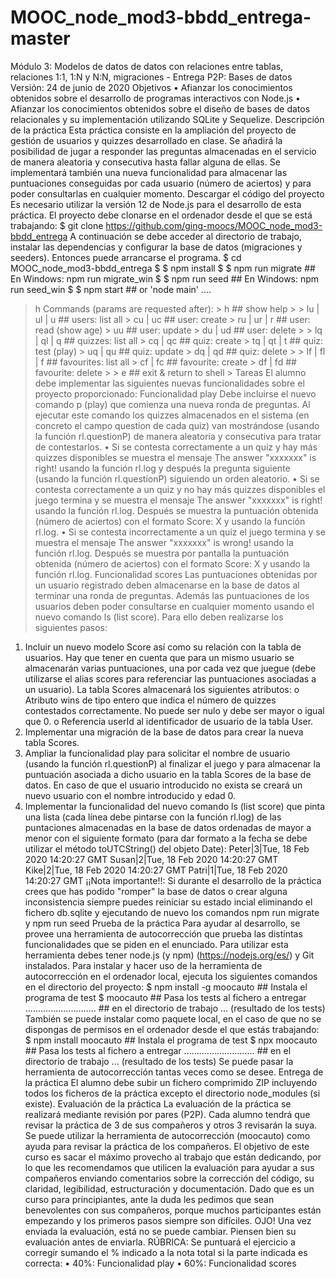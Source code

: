 # MOOC_node_mod3-bbdd_entrega-master

Módulo 3: Modelos de datos de datos con relaciones entre tablas, relaciones 1:1, 1:N y N:N, migraciones - Entrega P2P: Bases de datos
Versión: 24 de junio de 2020
Objetivos
•	Afianzar los conocimientos obtenidos sobre el desarrollo de programas interactivos con Node.js
•	Afianzar los conocimientos obtenidos sobre el diseño de bases de datos relacionales y su implementación utilizando SQLite y Sequelize.
Descripción de la práctica
Esta práctica consiste en la ampliación del proyecto de gestión de usuarios y quizzes desarrollado en clase. Se añadirá la posibilidad de jugar a responder las preguntas almacenadas en el servicio de manera aleatoria y consecutiva hasta fallar alguna de ellas. Se implementará también una nueva funcionalidad para almacenar las puntuaciones conseguidas por cada usuario (número de aciertos) y para poder consultarlas en cualquier momento.
Descargar el código del proyecto
Es necesario utilizar la versión 12 de Node.js para el desarrollo de esta práctica. El proyecto debe clonarse en el ordenador desde el que se está trabajando:
$ git clone https://github.com/ging-moocs/MOOC_node_mod3-bbdd_entrega
A continuación se debe acceder al directorio de trabajo, instalar las dependencias y configurar la base de datos (migraciones y seeders). Entonces puede arrancarse el programa.
$ cd MOOC_node_mod3-bbdd_entrega
$
$ npm install
$
$ npm run migrate   ## En Windows: npm run migrate_win
$
$ npm run seed      ## En Windows: npm run seed_win
$
$ npm start     ##  or 'node main'
....
> h
  Commands (params are requested after):
    > h              ## show help
    >
    > lu | ul | u    ## users: list all
    > cu | uc        ## user: create
    > ru | ur | r    ## user: read (show age)
    > uu             ## user: update
    > du | ud        ## user: delete
    >
    > lq | ql | q    ## quizzes: list all
    > cq | qc        ## quiz: create
    > tq | qt | t    ## quiz: test (play)
    > uq | qu        ## quiz: update
    > dq | qd        ## quiz: delete
    >
    > lf | fl | f    ## favourites: list all
    > cf | fc        ## favourite: create
    > df | fd        ## favourite: delete
    >
    > e              ## exit & return to shell
    > 
Tareas
El alumno debe implementar las siguientes nuevas funcionalidades sobre el proyecto proporcionado:
Funcionalidad play
Debe incluirse el nuevo comando p (play) que comienza una nueva ronda de preguntas. Al ejecutar este comando los quizzes almacenados en el sistema (en concreto el campo question de cada quiz) van mostrándose (usando la función rl.questionP) de manera aleatoria y consecutiva para tratar de contestarlos.
•	Si se contesta correctamente a un quiz y hay más quizzes disponibles se muestra el mensaje The answer "xxxxxxx" is right! usando la función rl.log y después la pregunta siguiente (usando la función rl.questionP) siguiendo un orden aleatorio.
•	Si se contesta correctamente a un quiz y no hay más quizzes disponibles el juego termina y se muestra el mensaje The answer "xxxxxxx" is right! usando la función rl.log. Después se muestra la puntuación obtenida (número de aciertos) con el formato Score: X y usando la función rl.log.
•	Si se contesta incorrectamente a un quiz el juego termina y se muestra el mensaje The answer "xxxxxxx" is wrong! usando la función rl.log. Después se muestra por pantalla la puntuación obtenida (número de aciertos) con el formato Score: X y usando la función rl.log.
Funcionalidad scores
Las puntuaciones obtenidas por un usuario registrado deben almacenarse en la base de datos al terminar una ronda de preguntas. Además las puntuaciones de los usuarios deben poder consultarse en cualquier momento usando el nuevo comando ls (list score). Para ello deben realizarse los siguientes pasos:
1.	Incluir un nuevo modelo Score así como su relación con la tabla de usuarios. Hay que tener en cuenta que para un mismo usuario se almacenarán varias puntuaciones, una por cada vez que juegue (debe utilizarse el alias scores para referenciar las puntuaciones asociadas a un usuario). La tabla Scores almacenará los siguientes atributos:
o	Atributo wins de tipo entero que indica el número de quizzes contestados correctamente. No puede ser nulo y debe ser mayor o igual que 0.
o	Referencia userId al identificador de usuario de la tabla User.
2.	Implementar una migración de la base de datos para crear la nueva tabla Scores.
3.	Ampliar la funcionalidad play para solicitar el nombre de usuario (usando la función rl.questionP) al finalizar el juego y para almacenar la puntuación asociada a dicho usuario en la tabla Scores de la base de datos. En caso de que el usuario introducido no exista se creará un nuevo usuario con el nombre introducido y edad 0.
4.	Implementar la funcionalidad del nuevo comando ls (list score) que pinta una lista (cada línea debe pintarse con la función rl.log) de las puntaciones almacenadas en la base de datos ordenadas de mayor a menor con el siguiente formato (para dar formato a la fecha se debe utilizar el método toUTCString() del objeto Date):
Peter|3|Tue, 18 Feb 2020 14:20:27 GMT
Susan|2|Tue, 18 Feb 2020 14:20:27 GMT
Kike|2|Tue, 18 Feb 2020 14:20:27 GMT
Patri|1|Tue, 18 Feb 2020 14:20:27 GMT
¡¡Nota importante!!: Si durante el desarrollo de la práctica crees que has podido "romper" la base de datos o crear alguna inconsistencia siempre puedes reiniciar su estado incial eliminando el fichero db.sqlite y ejecutando de nuevo los comandos npm run migrate y npm run seed
Prueba de la práctica
Para ayudar al desarrollo, se provee una herramienta de autocorrección que prueba las distintas funcionalidades que se piden en el enunciado. Para utilizar esta herramienta debes tener node.js (y npm) (https://nodejs.org/es/) y Git instalados.
Para instalar y hacer uso de la herramienta de autocorrección en el ordenador local, ejecuta los siguientes comandos en el directorio del proyecto:
$ npm install -g moocauto     ## Instala el programa de test
$ moocauto                    ## Pasa los tests al fichero a entregar
............................  ## en el directorio de trabajo
... (resultado de los tests)
También se puede instalar como paquete local, en el caso de que no se dispongas de permisos en el ordenador desde el que estás trabajando:
$ npm install moocauto         ## Instala el programa de test
$ npx moocauto                 ## Pasa los tests al fichero a entregar
............................   ## en el directorio de trabajo
... (resultado de los tests)
Se puede pasar la herramienta de autocorrección tantas veces como se desee.
Entrega de la práctica
El alumno debe subir un fichero comprimido ZIP incluyendo todos los ficheros de la práctica excepto el directorio node_modules (si existe).
Evaluación de la práctica
La evaluación de la práctica se realizará mediante revisión por pares (P2P). Cada alumno tendrá que revisar la práctica de 3 de sus compañeros y otros 3 revisarán la suya. Se puede utilizar la herramienta de autocorrección (moocauto) como ayuda para revisar la práctica de los compañeros.
El objetivo de este curso es sacar el máximo provecho al trabajo que están dedicando, por lo que les recomendamos que utilicen la evaluación para ayudar a sus compañeros enviando comentarios sobre la corrección del código, su claridad, legibilidad, estructuración y documentación.
Dado que es un curso para principiantes, ante la duda les pedimos que sean benevolentes con sus compañeros, porque muchos participantes están empezando y los primeros pasos siempre son difíciles.
OJO! Una vez enviada la evaluación, está no se puede cambiar. Piensen bien su evaluación antes de enviarla.
RÚBRICA: Se puntuará el ejercicio a corregir sumando el % indicado a la nota total si la parte indicada es correcta:
•	40%: Funcionalidad play
•	60%: Funcionalidad scores

